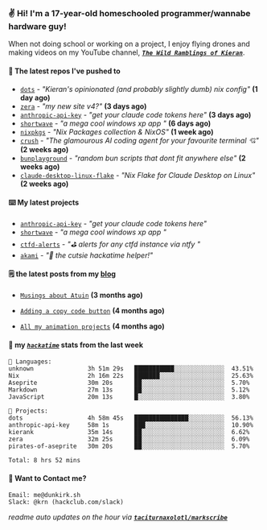 ### ✌️ Hi! I'm a 17-year-old homeschooled programmer/wannabe hardware guy!

When not doing school or working on a project, I enjoy flying drones and making videos on my YouTube channel, [**_`The Wild Ramblings of Kieran`_**](https://youtube.com/@kieran.rambles).

#### 👷 The latest repos I've pushed to

- [`dots`](https://github.com/taciturnaxolotl/dots) - _"Kieran's opinionated (and probably slightly dumb) nix config"_ **(1 day ago)**
- [`zera`](https://github.com/taciturnaxolotl/zera) - _"my new site v4?"_ **(3 days ago)**
- [`anthropic-api-key`](https://github.com/taciturnaxolotl/anthropic-api-key) - _"get your claude code tokens here"_ **(3 days ago)**
- [`shortwave`](https://github.com/taciturnaxolotl/shortwave) - _"a mega cool windows xp app "_ **(6 days ago)**
- [`nixpkgs`](https://github.com/NixOS/nixpkgs) - _"Nix Packages collection & NixOS"_ **(1 week ago)**
- [`crush`](https://github.com/charmbracelet/crush) - _"The glamourous AI coding agent for your favourite terminal 💘"_ **(2 weeks ago)**
- [`bunplayground`](https://github.com/taciturnaxolotl/bunplayground) - _"random bun scripts that dont fit anywhere else"_ **(2 weeks ago)**
- [`claude-desktop-linux-flake`](https://github.com/k3d3/claude-desktop-linux-flake) - _"Nix Flake for Claude Desktop on Linux"_ **(2 weeks ago)**

#### ⌨️ My latest projects

- [`anthropic-api-key`](https://github.com/taciturnaxolotl/anthropic-api-key) - _"get your claude code tokens here"_
- [`shortwave`](https://github.com/taciturnaxolotl/shortwave) - _"a mega cool windows xp app "_
- [`ctfd-alerts`](https://github.com/taciturnaxolotl/ctfd-alerts) - _"⛳ alerts for any ctfd instance via ntfy "_
- [`akami`](https://github.com/taciturnaxolotl/akami) - _"🌷 the cutsie hackatime helper!"_

#### 🗒️ the latest posts from my [blog](https://dunkirk.sh)

- [`Musings about Atuin`](https://dunkirk.sh/blog/atuin/) **(3 months ago)**

- [`Adding a copy code button`](https://dunkirk.sh/blog/adding-a-copy-button/) **(4 months ago)**

- [`All my animation projects`](https://dunkirk.sh/blog/my-animations/) **(4 months ago)**



#### 📡 my [_`hackatime`_](https://waka.hackclub.com) stats from the last week

```text
💾 Languages:
unknown               3h 51m 29s   ███████████░░░░░░░░░░░░░░  43.51%
Nix                   2h 16m 22s   ███████░░░░░░░░░░░░░░░░░░  25.63%
Aseprite              30m 20s      ██░░░░░░░░░░░░░░░░░░░░░░░  5.70%
Markdown              27m 13s      ██░░░░░░░░░░░░░░░░░░░░░░░  5.12%
JavaScript            20m 13s      █░░░░░░░░░░░░░░░░░░░░░░░░  3.80%

💼 Projects:
dots                  4h 58m 45s   ███████████████░░░░░░░░░░  56.13%
anthropic-api-key     58m 1s       ███░░░░░░░░░░░░░░░░░░░░░░  10.90%
kierank               35m 14s      ██░░░░░░░░░░░░░░░░░░░░░░░  6.62%
zera                  32m 25s      ██░░░░░░░░░░░░░░░░░░░░░░░  6.09%
pirates-of-aseprite   30m 20s      ██░░░░░░░░░░░░░░░░░░░░░░░  5.70%

Total: 8 hrs 52 mins
```

#### 📮 Want to Contact me?

```text
Email: me@dunkirk.sh
Slack: @krn (hackclub.com/slack)
```

_readme auto updates on the hour via [**`taciturnaxolotl/markscribe`**](https://github.com/taciturnaxolotl/markscribe)_

